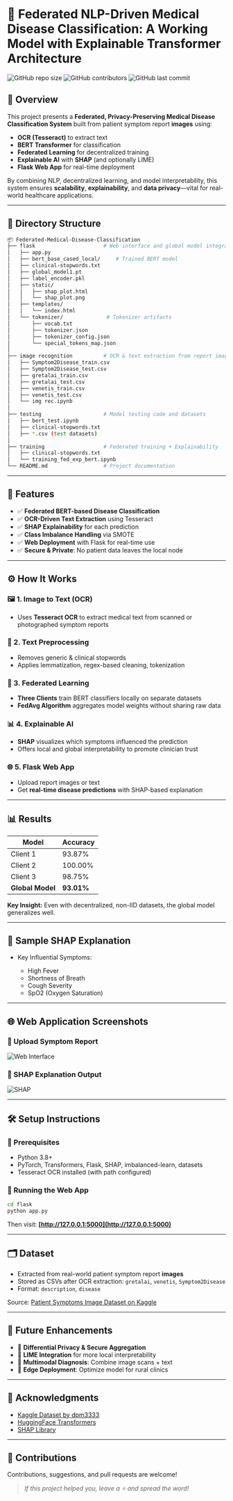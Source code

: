 # 🏥 Federated NLP-Driven Medical Disease Classification: A Working Model with Explainable Transformer Architecture

![GitHub repo size](https://img.shields.io/github/repo-size/duanepm/Federated-NLP-Driven-Medical-Disease-Classification-with-Explainable-Transformer-Based-Architectures)
![GitHub contributors](https://img.shields.io/github/contributors/duanepm/Federated-NLP-Driven-Medical-Disease-Classification-with-Explainable-Transformer-Based-Architectures)
![GitHub last commit](https://img.shields.io/github/last-commit/duanepm/Federated-NLP-Driven-Medical-Disease-Classification-with-Explainable-Transformer-Based-Architectures)

## 🚀 Overview

This project presents a **Federated, Privacy-Preserving Medical Disease Classification System** built from patient symptom report **images** using:

* **OCR (Tesseract)** to extract text
* **BERT Transformer** for classification
* **Federated Learning** for decentralized training
* **Explainable AI** with **SHAP** (and optionally LIME)
* **Flask Web App** for real-time deployment

By combining NLP, decentralized learning, and model interpretability, this system ensures **scalability**, **explainability**, and **data privacy**—vital for real-world healthcare applications.

---

## 📂 Directory Structure

```bash
📦 Federated-Medical-Disease-Classification
├── flask                      # Web interface and global model integration
│   ├── app.py
│   ├── bert_base_cased_local/     # Trained BERT model
│   ├── clinical-stopwords.txt
│   ├── global_model1.pt
│   ├── label_encoder.pkl
│   ├── static/
│   │   ├── shap_plot.html
│   │   └── shap_plot.png
│   ├── templates/
│   │   └── index.html
│   └── tokenizer/              # Tokenizer artifacts
│       ├── vocab.txt
│       ├── tokenizer.json
│       ├── tokenizer_config.json
│       └── special_tokens_map.json
│
├── image recognition          # OCR & text extraction from report images
│   ├── Symptom2Disease_train.csv
│   ├── Symptom2Disease_test.csv
│   ├── gretalai_train.csv
│   ├── gretalai_test.csv
│   ├── venetis_train.csv
│   ├── venetis_test.csv
│   └── img rec.ipynb
│
├── testing                    # Model testing code and datasets
│   ├── bert_test.ipynb
│   ├── clinical-stopwords.txt
│   ├── *.csv (test datasets)
│
├── training                   # Federated training + Explainability
│   ├── clinical-stopwords.txt
│   └── training_fed_exp_bert.ipynb
└── README.md                  # Project documentation
```

---

## 🔧 Features

* ✅ **Federated BERT-based Disease Classification**
* ✅ **OCR-Driven Text Extraction** using Tesseract
* ✅ **SHAP Explainability** for each prediction
* ✅ **Class Imbalance Handling** via SMOTE
* ✅ **Web Deployment** with Flask for real-time use
* ✅ **Secure & Private**: No patient data leaves the local node

---

## ⚙️ How It Works

### 🖼️ 1. Image to Text (OCR)

* Uses **Tesseract OCR** to extract medical text from scanned or photographed symptom reports

### 🧹 2. Text Preprocessing

* Removes generic & clinical stopwords
* Applies lemmatization, regex-based cleaning, tokenization

### 🧠 3. Federated Learning

* **Three Clients** train BERT classifiers locally on separate datasets
* **FedAvg Algorithm** aggregates model weights without sharing raw data

### 📊 4. Explainable AI

* **SHAP** visualizes which symptoms influenced the prediction
* Offers local and global interpretability to promote clinician trust

### 🌐 5. Flask Web App

* Upload report images or text
* Get **real-time disease predictions** with SHAP-based explanation

---

## 📊 Results

| Model            | Accuracy   |
| ---------------- | ---------- |
| Client 1         | 93.87%     |
| Client 2         | 100.00%    |
| Client 3         | 98.75%     |
| **Global Model** | **93.01%** |

**Key Insight:** Even with decentralized, non-IID datasets, the global model generalizes well.

---

## 🧠 Sample SHAP Explanation

* Key Influential Symptoms:

  * High Fever
  * Shortness of Breath
  * Cough Severity
  * SpO2 (Oxygen Saturation)

---

## 🌐 Web Application Screenshots

### 🔹 Upload Symptom Report

![Web Interface](assets/webapp_ui.png)

### 🔹 SHAP Explanation Output

![SHAP](assets/shap.png)

---

## 🛠️ Setup Instructions

### 🔧 Prerequisites

* Python 3.8+
* PyTorch, Transformers, Flask, SHAP, imbalanced-learn, datasets
* Tesseract OCR installed (with path configured)

### 🚀 Running the Web App

```bash
cd flask
python app.py
```

Then visit: **[http://127.0.0.1:5000](http://127.0.0.1:5000)**

---

## 🗂️ Dataset

* Extracted from real-world patient symptom report **images**
* Stored as CSVs after OCR extraction: `gretalai`, `venetis`, `Symptom2Disease`
* Format: `description`, `disease`

Source: [Patient Symptoms Image Dataset on Kaggle](https://www.kaggle.com/datasets/dpm3333/patient-symptoms-report-image-and-disease-dataset)

---

## 🚀 Future Enhancements

* 🔐 **Differential Privacy & Secure Aggregation**
* 🤖 **LIME Integration** for more local interpretability
* 🧬 **Multimodal Diagnosis**: Combine image scans + text
* 📱 **Edge Deployment**: Optimize model for rural clinics

---


## 🙌 Acknowledgments

* [Kaggle Dataset by dpm3333](https://www.kaggle.com/datasets/dpm3333/patient-symptoms-report-image-and-disease-dataset)
* [HuggingFace Transformers](https://huggingface.co/transformers/)
* [SHAP Library](https://github.com/slundberg/shap)

---

## 🤝 Contributions

Contributions, suggestions, and pull requests are welcome!

> *If this project helped you, leave a ⭐ and spread the word!*
